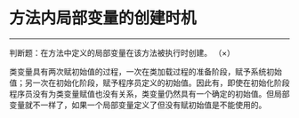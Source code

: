 # 方法内局部变量的创建时机

---

判断题：在方法中定义的局部变量在该方法被执行时创建。 （×）



类变量具有两次赋初始值的过程，一次在类加载过程的准备阶段，赋予系统初始值；另一次在初始化阶段，赋予程序员定义的初始值。因此有，即使在初始化阶段程序员没有为类变量赋值也没有关系，类变量仍然具有一个确定的初始值。但局部变量就不一样了，如果一个局部变量定义了但没有赋初始值是不能使用的。